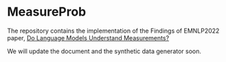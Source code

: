 # MeasureProb

The repository contains the implementation of the Findings of EMNLP2022 paper, [Do Language Models Understand Measurements?](https://aclanthology.org/2022.findings-emnlp.128)

We will update the document and the synthetic data generator soon.
